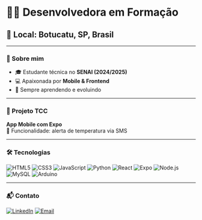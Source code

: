 # 👩‍💻 Desenvolvedora em Formação

## 📍 Local: Botucatu, SP, Brasil

---

### 🧠 Sobre mim

- 🎓 Estudante técnica no **SENAI (2024/2025)**
- 💻 Apaixonada por **Mobile & Frontend**
- 🚀 Sempre aprendendo e evoluindo

---

### 📱 Projeto TCC

**App Mobile com Expo**  
🔔 Funcionalidade: alerta de temperatura via SMS

---

### 🛠️ Tecnologias

![HTML5](https://img.shields.io/badge/HTML5-E34F26?style=flat&logo=html5&logoColor=white)
![CSS3](https://img.shields.io/badge/CSS3-1572B6?style=flat&logo=css3&logoColor=white)
![JavaScript](https://img.shields.io/badge/JavaScript-F7DF1E?style=flat&logo=javascript&logoColor=black)
![Python](https://img.shields.io/badge/Python-3776AB?style=flat&logo=python&logoColor=white)
![React](https://img.shields.io/badge/React-61DAFB?style=flat&logo=react&logoColor=black)
![Expo](https://img.shields.io/badge/Expo-1B1F23?style=flat&logo=expo&logoColor=white)
![Node.js](https://img.shields.io/badge/Node.js-339933?style=flat&logo=node.js&logoColor=white)
![MySQL](https://img.shields.io/badge/MySQL-4479A1?style=flat&logo=mysql&logoColor=white)
![Arduino](https://img.shields.io/badge/Arduino-00979D?style=flat&logo=arduino&logoColor=white)

---

### 📬 Contato

[![LinkedIn](https://img.shields.io/badge/LinkedIn-0077B5?style=flat&logo=linkedin&logoColor=white)](https://www.linkedin.com/in/seunome)
[![Email](https://img.shields.io/badge/Email-D14836?style=flat&logo=gmail&logoColor=white)](mailto:seuemail@email.com)
